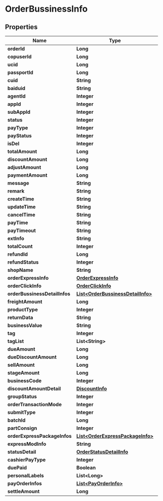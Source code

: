 

# OrderBussinessInfo


## Properties

Name | Type | Description | Notes
------------ | ------------- | ------------- | -------------
**orderId** | **Long** |  |  [optional]
**copuserId** | **Long** |  |  [optional]
**ucid** | **Long** |  |  [optional]
**passportId** | **Long** |  |  [optional]
**cuid** | **String** |  |  [optional]
**baiduid** | **String** |  |  [optional]
**agentId** | **Integer** |  |  [optional]
**appId** | **Integer** |  |  [optional]
**subAppId** | **Integer** |  |  [optional]
**status** | **Integer** |  |  [optional]
**payType** | **Integer** |  |  [optional]
**payStatus** | **Integer** |  |  [optional]
**isDel** | **Integer** |  |  [optional]
**totalAmount** | **Long** |  |  [optional]
**discountAmount** | **Long** |  |  [optional]
**adjustAmount** | **Long** |  |  [optional]
**paymentAmount** | **Long** |  |  [optional]
**message** | **String** |  |  [optional]
**remark** | **String** |  |  [optional]
**createTime** | **String** |  |  [optional]
**updateTime** | **String** |  |  [optional]
**cancelTime** | **String** |  |  [optional]
**payTime** | **String** |  |  [optional]
**payTimeout** | **String** |  |  [optional]
**extInfo** | **String** |  |  [optional]
**totalCount** | **Integer** |  |  [optional]
**refundId** | **Long** |  |  [optional]
**refundStatus** | **Integer** |  |  [optional]
**shopName** | **String** |  |  [optional]
**orderExpressInfo** | [**OrderExpressInfo**](OrderExpressInfo.md) |  |  [optional]
**orderClickInfo** | [**OrderClickInfo**](OrderClickInfo.md) |  |  [optional]
**orderBussinessDetailInfos** | [**List&lt;OrderBussinessDetailInfo&gt;**](OrderBussinessDetailInfo.md) |  |  [optional]
**freightAmount** | **Long** |  |  [optional]
**productType** | **Integer** |  |  [optional]
**returnData** | **String** |  |  [optional]
**businessValue** | **String** |  |  [optional]
**tag** | **Integer** |  |  [optional]
**tagList** | **List&lt;String&gt;** |  |  [optional]
**dueAmount** | **Long** |  |  [optional]
**dueDiscountAmount** | **Long** |  |  [optional]
**sellAmount** | **Long** |  |  [optional]
**stageAmount** | **Long** |  |  [optional]
**businessCode** | **Integer** |  |  [optional]
**discountAmountDetail** | [**DiscountInfo**](DiscountInfo.md) |  |  [optional]
**groupStatus** | **Integer** |  |  [optional]
**orderTransactionMode** | **Integer** |  |  [optional]
**submitType** | **Integer** |  |  [optional]
**batchId** | **Long** |  |  [optional]
**partConsign** | **Integer** |  |  [optional]
**orderExpressPackageInfos** | [**List&lt;OrderExpressPackageInfo&gt;**](OrderExpressPackageInfo.md) |  |  [optional]
**expressModInfo** | **String** |  |  [optional]
**statusDetail** | [**OrderStatusDetailInfo**](OrderStatusDetailInfo.md) |  |  [optional]
**cashierPayType** | **Integer** |  |  [optional]
**duePaid** | **Boolean** |  |  [optional]
**personalLabels** | **List&lt;Long&gt;** |  |  [optional]
**payOrderInfos** | [**List&lt;PayOrderInfo&gt;**](PayOrderInfo.md) |  |  [optional]
**settleAmount** | **Long** |  |  [optional]



